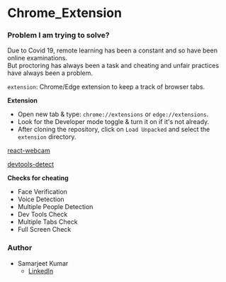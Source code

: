 # Chrome_Extension
### Problem I am trying to solve?

Due to Covid 19, remote learning has been a constant and so have been online examinations. 
<br />
But proctoring has always been a task and cheating and unfair practices have always been a problem.
<br />

`extension`: Chrome/Edge extension to keep a track of browser tabs.


**Extension**

- Open new tab & type: `chrome://extensions` or `edge://extensions`.
- Look for the Developer mode toggle & turn it on if it's not already.
- After cloning the repository, click on `Load Unpacked` and select the `extension` directory.


[react-webcam](https://www.npmjs.com/package/react-webcam)

[devtools-detect](https://www.npmjs.com/package/devtools-detect)



**Checks for cheating**

- Face Verification
- Voice Detection
- Multiple People Detection
- Dev Tools Check
- Multiple Tabs Check
- Full Screen Check


### Author

- Samarjeet Kumar
  - [LinkedIn](https://www.linkedin.com/in/samarjeet-kumar-8236a0196/)



